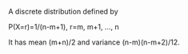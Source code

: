 A discrete distribution defined by

P(X=r)=1/(n-m+1), r=m, m+1, ..., n

It has mean (m+n)/2 and variance (n-m)(n-m+2)/12.
